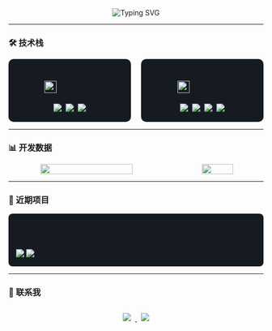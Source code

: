 <div align="center">
  <img src="https://readme-typing-svg.demolab.com?font=Fira+Code&size=30&duration=2800&pause=1000&color=58A6FF&center=true&vCenter=true&width=600&lines=Hi+👋+I'm+Zack要加油;Vue+Developer;Golang+Backend;Tech+Enthusiast" alt="Typing SVG" />
</div>

---

### 🛠️ 技术栈

<div align="center" style="display: flex; gap: 20px; justify-content: center">

<!-- 前端卡片 -->
<div style="width: 280px; padding: 20px; background: #161b22; border-radius: 10px;">
  <h3 align="center"><img src="https://api.iconify.design/mdi:monitor.svg?color=%2358a6ff" width="24"/> Frontend</h3>
  <div style="display: flex; flex-wrap: wrap; gap: 8px; justify-content: center">
    <img src="https://img.shields.io/badge/Vue.js-4FC08D?logo=vuedotjs&logoColor=white"/>
    <img src="https://img.shields.io/badge/JavaScript-F7DF1E?logo=javascript&logoColor=black"/>
    <img src="https://img.shields.io/badge/ElementUI-409EFF?logo=element&logoColor=white"/>
  </div>
</div>

<!-- 后端卡片 -->
<div style="width: 280px; padding: 20px; background: #161b22; border-radius: 10px;">
  <h3 align="center"><img src="https://api.iconify.design/mdi:server.svg?color=%2358a6ff" width="24"/> Backend</h3>
  <div style="display: flex; flex-wrap: wrap; gap: 8px; justify-content: center">
    <img src="https://img.shields.io/badge/Go-00ADD8?logo=go&logoColor=white"/>
    <img src="https://img.shields.io/badge/Gin-0096D6?logo=go&logoColor=white"/>
    <img src="https://img.shields.io/badge/MySQL-4479A1?logo=mysql&logoColor=white"/>
    <img src="https://img.shields.io/badge/Redis-DC382D?logo=redis&logoColor=white"/>
  </div>
</div>

</div>

---

### 📊 开发数据

<div align="center" style="display: flex; gap: 20px; justify-content: center">

<img src="https://github-readme-stats.vercel.app/api?username=zlican&show_icons=true&theme=dark&count_private=true" style="width: 60%" />

<img src="https://github-readme-stats.vercel.app/api/top-langs/?username=zlican&layout=compact&theme=dark&langs_count=6" style="width: 35%" />

</div>

---

### 🚀 近期项目

<div style="display: grid; gap: 15px; grid-template-columns: repeat(auto-fit, minmax(250px, 1fr));">

<!-- 项目示例 -->
<div style="padding: 15px; background: #161b22; border-radius: 8px">
  <h4>distributed_search_engine</h4>
  <div style="margin-top: 10px">
    <img src="https://img.shields.io/badge/Vue-4FC08D?logo=vuedotjs&logoColor=white" />
    <img src="https://img.shields.io/badge/Gin-0096D6?logo=go&logoColor=white" />
  </div>
</div>

</div>

---

### 📮 联系我

<div align="center" style="margin-top: 30px">
  <a href="mailto:your.email@example.com">
    <img src="https://img.shields.io/badge/邮箱-0078D4?logo=gmail&logoColor=white" style="margin: 0 8px"/>
  </a>
  <a href="https://juejin.cn/user/your_id">
    <img src="https://img.shields.io/badge/推特-1E80FF?logo=dev.to&logoColor=white" style="margin: 0 8px"/>
  </a>
</div>
